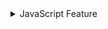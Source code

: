 <details>
  <summary>JavaScript Feature</summary>




## Nullish 

- ?? (Nullish Coalescing Operator)는 null이나 undefined인 경우에만 오른쪽 값을 반환하고, 그 외의 값이면 그대로 왼쪽 값을 반환
- || (Logical OR)는 “falsy” 값이라면(즉 false, 0, '', null, undefined, NaN 등) 오른쪽 값을 반환하고, “truthy” 값이라면 왼쪽 값을 반환

```javascript
const value1 = 0 || 5;    // 0은 falsy이므로, 결과는 5
const value2 = 0 ?? 5;    // 0은 null도 undefined도 아니므로, 결과는 0

console.log(value1); // 5
console.log(value2); // 0

const str1 = '' || '기본값';   // ''는 falsy이므로, 결과는 '기본값'
const str2 = '' ?? '기본값';   // ''는 null도 undefined도 아니므로, 결과는 ''

console.log(str1); // '기본값'
console.log(str2); // ''

let userName = null;
const displayName1 = userName || 'Guest'; // null은 falsy이므로, 'Guest'
const displayName2 = userName ?? 'Guest'; // null이므로, 'Guest'

console.log(displayName1); // 'Guest'
console.log(displayName2); // 'Guest'

```


##  numeric seperators
```javascript

```

```javascript


```

## Map Object vs Object
- Object (일반 객체): 프로그램의 데이터 모델과 행위(메서드) 를 묶는 범용 컨테이너이다. (일부 예외가 있는 규칙(정수 → 삽입순))
  - 데이터 + 행위(메서드)를 담는 범용 “객체”
  - 허용 키 타입 : 문자열, 심벌만(숫자 객체를 넣게되면 문자열로 변환)
  - 키 중복 판단 : 문자열 동일성

- Map (ES2015 도입): 키-값 컬렉션만을 빠르고 예측 가능하게 다루기 위한 전용 자료구조이다. (삽입 순서 보장)
  - 순수 키-값 컬렉션을 빠르고 예측 가능하게 관리
  - 허용 키 타입 : 모든 자료형 그대로 사용
  - 키 중복 판단 : 	SameValueZero (엄격 동치 + NaN===NaN)
### 참고 
- Map·Set·WeakMap·WeakSet 모두 SameValueZero로 키·값 중복을 판단한다.
- 배열에서 includes, indexOf 동작도 같아서 arr.includes(NaN)이 true가 된다.
- 일반 비교에는 여전히 ===을 쓰므로, NaN은 직접 비교하지 말고 Number.isNaN()으로 검사한다.

- SameValueZero는 “===과 거의 같되 NaN을 스스로와 같다고 인정”하는 특수 규칙이고, 이를 통해 Map·Set이 예상 가능한 키/값 중복 처리를 한다.
### Object
```javascript

const user = { name: 'Jihee' };

// 추가/갱신
user.age = 30;               // dot notation
user['job'] = 'Frontend';    // bracket notation

// 조회
console.log(user.age);       // 30
console.log('job' in user);  // true

// 삭제
delete user.job;

// 반복
for (const [k, v] of Object.entries(user)) {
  console.log(k, v);
}

```
### Map
```javascript
const userMap = new Map();

// 추가/갱신
userMap.set('name', 'Jihee')
       .set('age', 30);

// 조회
userMap.get('age'); 
userMap.has('name');

// 삭제·비우기
userMap.delete('age');
userMap.clear();

// 반복 (삽입순 유지)
for (const [k, v] of userMap) {
  console.log(k, v);
}

```
### Type

```javascript
const o = {};
const m = new Map();

console.log(typeof o, typeof m);                 // object, object
console.log(o instanceof Map, m instanceof Map); // false, true
console.log(Object.prototype.toString.call(m));  // [object Map]
```



## IIFE: Immediately Invoked Function Expression


</details>
